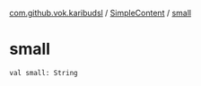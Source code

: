[com.github.vok.karibudsl](../index.md) / [SimpleContent](index.md) / [small](.)

# small

`val small: String`